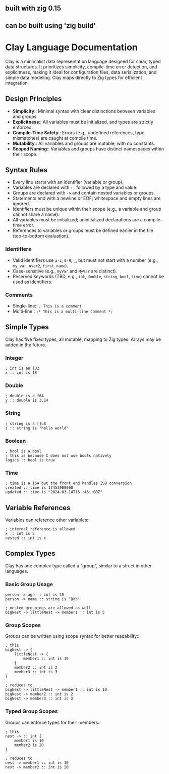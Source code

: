 ## built with zig 0.15

## can be built using 'zig build'

# Clay Language Documentation

Clay is a minimalist data representation language designed for clear, typed data structures. It prioritizes simplicity, compile-time error detection, and explicitness, making it ideal for configuration files, data serialization, and simple data modeling. Clay maps directly to Zig types for efficient integration.

## Design Principles

- **Simplicity**:: Minimal syntax with clear distinctions between variables and groups.
- **Explicitness**:: All variables must be initialized, and types are strictly enforced.
- **Compile-Time Safety**:: Errors (e.g., undefined references, type mismatches) are caught at compile time.
- **Mutability**:: All variables and groups are mutable, with no constants.
- **Scoped Naming**:: Variables and groups have distinct namespaces within their scope.

## Syntax Rules

- Every line starts with an identifier (variable or group).
- Variables are declared with `::` followed by a type and value.
- Groups are declared with `->` and contain nested variables or groups.
- Statements end with a newline or EOF; whitespace and empty lines are ignored.
- Identifiers must be unique within their scope (e.g., a variable and group cannot share a name).
- All variables must be initialized; uninitialized declarations are a compile-time error.
- References to variables or groups must be defined earlier in the file (top-to-bottom evaluation).

### Identifiers

- Valid identifiers use `a-z`, `0-9`, `_`, but must not start with a number (e.g., `my_var`, `user2`, `first_name`).
- Case-sensitive (e.g., `myVar` and `MyVar` are distinct).
- Reserved keywords (TBD, e.g., `int`, `double`, `string`, `bool`, `time`) cannot be used as identifiers.

### Comments

- Single-line:: `; This is a comment`
- Multi-line:: `;* This is a multi-line comment *;`

## Simple Types

Clay has five fixed types, all mutable, mapping to Zig types. Arrays may be added in the future.

### Integer

```clay
; int is an i32
x :: int is 18
```

### Double

```clay
; double is a f64
y :: double is 3.14
```

### String

```clay
; string is a []u8
z :: string is "hello world"
```

### Boolean

```clay
; bool is a bool
; this is because C does not use bools natively
logics :: bool is true
```

### Time

```clay
; time is a i64 but the front end handles ISO conversion
created :: time is 17453900000
updated :: time is "2024-03-14T16::45::00Z"
```

## Variable References

Variables can reference other variables::

```clay
; internal reference is allowed
x :: int is 5
nested :: int is x
```

## Complex Types

Clay has one complex type called a "group", similar to a struct in other languages.

### Basic Group Usage

```clay
person -> age :: int is 25
person -> name :: string is "Bob"

; nested groupings are allowed as well
bigNest -> littleNest -> member1 :: int is 5
```

### Group Scopes

Groups can be written using scope syntax for better readability::

```clay
; this
bigNest -> {
    littleNest -> {
        member1 :: int is 10
    }
    member2 :: int is 2
    member3 :: int is 3
}

; reduces to
bigNest -> littleNest -> member1 :: int is 10
bigNest -> member2 :: int is 2
bigNest -> member3 :: int is 3
```

### Typed Group Scopes

Groups can enforce types for their members::

```clay
; this
nest -> :: int {
    member1 is 10
    member2 is 20
}

; reduces to
nest -> member1 :: int is 10
nest -> member2 :: int is 20
```
